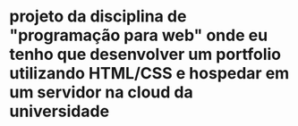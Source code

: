 # projeto da disciplina de "programação para web" onde eu tenho que desenvolver um portfolio utilizando HTML/CSS e hospedar em um servidor na cloud da universidade

